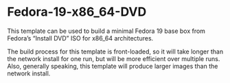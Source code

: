Fedora-19-x86_64-DVD
====================

This template can be used to build a minimal Fedora 19 base box from Fedora’s “Install DVD” ISO for x86_64 architectures.

The build process for this template is front-loaded, so it will take longer than the network install for one run, but will be more efficient over multiple runs.  Also, generally speaking, this template will produce larger images than the network install.
